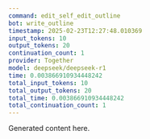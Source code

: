 ```yaml
---
command: edit_self_edit_outline
bot: write_outline
timestamp: 2025-02-23T12:27:48.010369
input_tokens: 10
output_tokens: 20
continuation_count: 1
provider: Together
model: deepseek/deepseek-r1
time: 0.003866910934448242
total_input_tokens: 10
total_output_tokens: 20
total_time: 0.003866910934448242
total_continuation_count: 1
---
```

Generated content here.